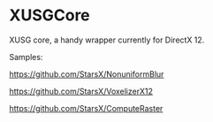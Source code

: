 # XUSGCore
XUSG core, a handy wrapper currently for DirectX 12.

Samples:

https://github.com/StarsX/NonuniformBlur

https://github.com/StarsX/VoxelizerX12

https://github.com/StarsX/ComputeRaster
